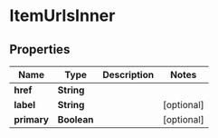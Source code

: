 

# ItemUrlsInner


## Properties

| Name | Type | Description | Notes |
|------------ | ------------- | ------------- | -------------|
|**href** | **String** |  |  |
|**label** | **String** |  |  [optional] |
|**primary** | **Boolean** |  |  [optional] |



